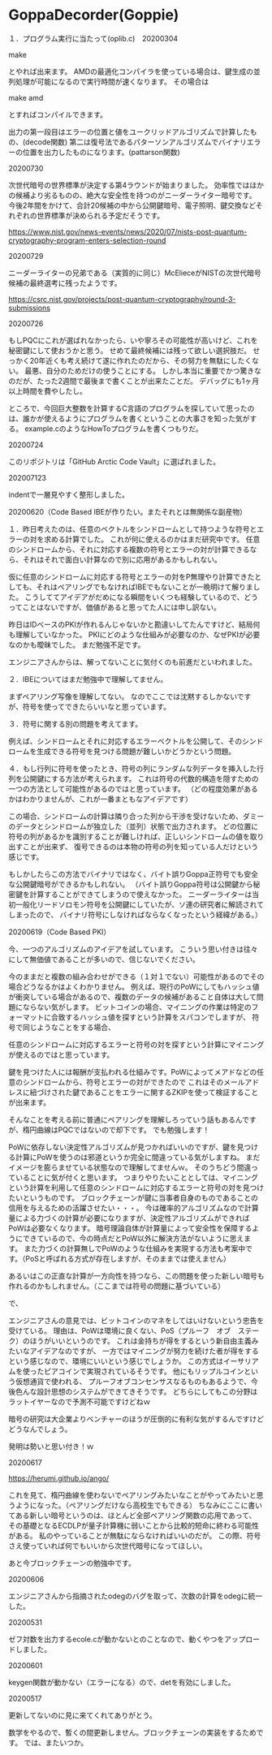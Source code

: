 # GoppaDecorder(Goppie)

１．プログラム実行に当たって(oplib.c)　20200304

make

とやれば出来ます。
AMDの最適化コンパイラを使っている場合は、鍵生成の並列処理が可能になるので実行時間が速くなります。
その場合は

make amd

とすればコンパイルできます。

出力の第一段目はエラーの位置と値をユークリッドアルゴリズムで計算したもの、(decode関数)
第二は復号法であるパターソンアルゴリズムでバイナリエラーの位置を出力したものになります。(pattarson関数)

20200730

次世代暗号の世界標準が決定する第4ラウンドが始まりました。
効率性ではほかの候補より劣るものの、絶大な安全性を持つのがニーダーライター暗号です。
今後2年間をかけて、合計20候補の中から公開鍵暗号、電子照明、鍵交換などそれぞれの世界標準が決められる予定だそうです。

https://www.nist.gov/news-events/news/2020/07/nists-post-quantum-cryptography-program-enters-selection-round

20200729

ニーダーライターの兄弟である（実質的に同じ）McElieceがNISTの次世代暗号候補の最終選考に残ったようです。

https://csrc.nist.gov/projects/post-quantum-cryptography/round-3-submissions

20200726

もしPQCにこれが選ばれなかったら、いや寧ろその可能性が高いけど、これを秘密鍵にして使おうかと思う。
せめて最終候補には残って欲しい選択肢だ。
せっかく20年近くも考え続けて遂に作れたのだから、その努力を無駄にしたくない。
最悪、自分のためだけの使うことにする。
しかし本当に重要でかつ驚きなのだが、たった2週間で最後まで書くことが出来たことだ。
デバッグにも1ヶ月以上時間を費やしたし。

ところで、今回巨大整数を計算するC言語のプログラムを探していて思ったのは、誰かが使えるようにプログラムを書くということの大事さを知った気がする。
example.cのようなHowToプログラムを書くつもりだ。

20200724

このリポジトリは「GitHub Arctic Code Vault」に選ばれました。


202007123

indentで一層見やすく整形しました。


20200620（Code Based IBEが作りたい。またそれとは無関係な副産物）

１．昨日考えたのは、任意のベクトルをシンドロームとして持つような符号とエラーの対を求める計算でした。
これが何に使えるのかはまだ研究中です。
任意のシンドロームから、それに対応する複数の符号とエラーの対が計算できるなら、それはそれで面白い計算なので別に応用があるかもしれない。

仮に任意のシンドロームに対応する符号とエラーの対をP無理やり計算できたとしても、それはペアリングでもなければIBEでもないことが一晩明けて解りました。
こうしててアイデアがだめになる瞬間をいくつも経験しているので、どうってことはないですが、価値があると思ってた人には申し訳ない。

昨日はIDベースのPKIが作れるんじゃないかと勘違いしてたんですけど、結局何も理解していなかった。
PKIにどのような仕組みが必要なのか、なぜPKIが必要なのかも曖昧でした。
まだ勉強不足です。

エンジニアさんからは、解ってないことに気付くのも前進だといわれました。


２．IBEについてはまだ勉強中で理解してません。

まずペアリング写像を理解してない。
なのでここでは沈黙するしかないですが、符号を使ってできたらいいなと思っています。

３．符号に関する別の問題を考えてます。

例えば、シンドロームとそれに対応するエラーベクトルを公開して、そのシンドロームを生成できる符号を見つける問題が難しいかどうかという問題。

４．もし行列に符号を使ったとき、符号の列にランダムな列データを挿入した行列を公開鍵にする方法が考えられます。
これは符号の代数的構造を隠すための一つの方法として可能性があるのではと思っています。
（どの程度効果があるかはわかりませんが、これが一番まともなアイデアです）

この場合、シンドロームの計算は隣り合った列から干渉を受けないため、ダミーのデータとシンドロームが独立した（並列）状態で出力されます。
どの位置に符号の列があるかを識別することが難しければ、正しいシンドロームの値を取り出すことが出来ず、
復号できるのは本物の符号の列を知っている人だけという感じです。

もしかしたらこの方法でバイナリではなく、バイト誤りGoppa正符号でも安全な公開鍵暗号ができるかもしれない。
（バイト誤りGoppa符号は公開鍵から秘密鍵を計算することができてしまうので使えなかった。
ニーダーライターは当初一般化リードソロモン符号を公開鍵にしていたが、ソ連の研究者に解読されてしまったので、
バイナリ符号にしなければならなくなったという経緯がある。）


20200619（Code Based PKI）

今、一つのアルゴリズムのアイデアを試しています。
こういう思い付きは往々にして無価値であることが多いので、信じないでください。

今のままだと複数の組み合わせができる（１対１でない）可能性があるのでその場合どうなるかはよくわかりません。
例えば、現行のPoWにしてもハッシュ値が衝突している場合があるので、複数のデータの候補があること自体は大して問題にならない気がします。
ビットコインの場合、マイニングの作業は特定のフォーマットに合致するハッシュ値を探すという計算をスパコンでしますが、
符号で同じようなことをする場合、

任意のシンドロームに対応するエラーと符号の対を探すという計算にマイニングが使えるのではと思っています。

鍵を見つけた人には報酬が支払われる仕組みです。PoWによってメアドなどの任意のシンドロームから、符号とエラーの対ができたので
これはそのメールアドレスに紐づけされた鍵であることをエラーに関するZKIPを使って検証することが出来ます。

そんなことを考える前に普通にペアリングを理解しろっていう話もあるんですが、楕円曲線はPQCではないので却下です。
でも勉強します！

PoWに依存しない決定性アルゴリズムが見つかればいいのですが、鍵を見つける計算にPoWを使うのは邪道というか完全に間違っている気がしますね。
まだイメージを膨らませている状態なので理解してませんｗ。
そのうちどう間違っていることに気が付くと思います。
つまりやりたいこととしては、マイニングという計算を利用して任意のシンドロームに対応するエラーと符号の対を見つけたいというものです。
ブロックチェーンが鍵に当事者自身のものであることの信用を与えるための活躍させたい・・・。
今は確率的アルゴリズムなので計算量による力づくの計算が必要になりますが、決定性アルゴリズムができればPoWは必要なくなります。
暗号理論自体が計算量によって安全性を保障するようにできているので、今の時点だとPoW以外に解決方法がないように思えます。
また力づくの計算無しでPoWのような仕組みを実現する方法も考案中です。（PoSと呼ばれる方式が存在しますが、そのままでは使えません）

あるいはこの正直な計算が一方向性を持つなら、この問題を使った新しい暗号も作れるのかもしれません。（ここまでは符号の問題に基づいている）

で、

エンジニアさんの意見では、ビットコインのマネをしてはいけないという忠告を受けている。
理由は、PoWは環境に良くない、PoS（プルーフ　オブ　ステーク）のほうがいいというのです。
これは金持ちが得をするという新自由主義みたいなアイデアなのですが、
一方ではマイニングが努力を続けた者が得をするという感じなので、環境にいいという感じでしょうか。
この方式はイーサリアムを使ったピアコインで実現されているそうです。
他にもリップルコインという仮想通貨で使われる、
プルーフオブコンセンサスなるものもあるようで、今後色んな設計思想のシステムができてきそうです。
どちらにしてもこの分野はラットイヤーなので予測不可能ですけどねｗ

暗号の研究は大企業よりベンチャーのほうが圧倒的に有利な気がするんですけどどうなんでしょう。

発明は勢いと思い付き！ｗ


20200617

https://herumi.github.io/ango/

これを見て、楕円曲線を使わないでペアリングみたいなことがやってみたいと思うようになった。（ペアリングだけなら高校生でもできる）
ちなみにここに書いてある新しい暗号というのは、ほとんど全部ペアリング関数の応用であって、
その基礎となるECDLPが量子計算機に弱いことから比較的短命に終わる可能性がある。
私のやっていることが無駄にならなければいいのだが。
この際、符号さえ使っていれば何でもいいから次世代暗号になってほしい。

あと今ブロックチェーンの勉強中です。


20200606

エンジニアさんから指摘されたodegのバグを取って、次数の計算をodegに統一した。


20200531

ゼフ対数を出力するecole.cが動かないとのことなので、動くやつをアップロードしました。

20200601

keygen関数が動かない（エラーになる）ので、detを有効にしました。


20200517

更新してないのに見に来てくれてありがとう。

数学をやるので、暫くの間更新しません。ブロックチェーンの実装をするためです。
では、またいつか。



